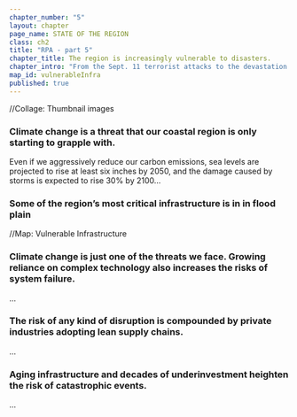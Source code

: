 ```yaml
---
chapter_number: "5"
layout: chapter
page_name: STATE OF THE REGION
class: ch2
title: "RPA - part 5"
chapter_title: The region is increasingly vulnerable to disasters.
chapter_intro: "From the Sept. 11 terrorist attacks to the devastation of Hurricanes Sandy and Irene, catastrophic events have exposed the tri-state region’s vulnerability to disasters of all kinds. Lives are senselessly lost. Daily life is disrupted. And the economic toll registers in the billions of dollars. Less devastating events, including severe storms and heat waves, the 2003 blackout in the Northeast and more commonplace interruptions to our transportation, electric and communications networks all take a toll."
map_id: vulnerableInfra
published: true
---
```


//Collage: Thumbnail images


### Climate change is a threat that our coastal region is only starting to grapple with.
Even if we aggressively reduce our carbon emissions, sea levels are projected to rise at least six inches by 2050, and the damage caused by storms is expected to rise 30% by 2100...

### Some of the region’s most critical infrastructure is in in flood plain
//Map: Vulnerable Infrastructure

### Climate change is just one of the threats we face. Growing reliance on complex technology also increases the risks of system failure.
...

### The risk of any kind of disruption is compounded by private industries adopting lean supply chains.
...

### Aging infrastructure and decades of underinvestment heighten the risk of catastrophic events.
...